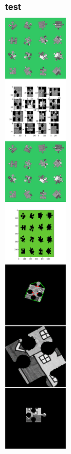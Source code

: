 # test



<div align=left><img width="200" height="200" src="img_presentation/puzzle_unsolved.jpg"/></div>     
<div align=left><img width="200" height="200" src="img_presentation/results.png"/></div>


<div align=left><img width="200" height="200" src="img_presentation/puzzle_unsolved.jpg"/></div>     
<div align=left><img width="200" height="200" src="img_presentation/color_convert.png"/></div>



<div align=left><img width="200" height="200" src="img_presentation/convexity.png"/></div>

<div align=left><img width="200" height="200" src="img_presentation/piece_7.png"/></div>      
<div align=left><img width="200" height="200" src="img_presentation/piece_new_7.png"/></div>

